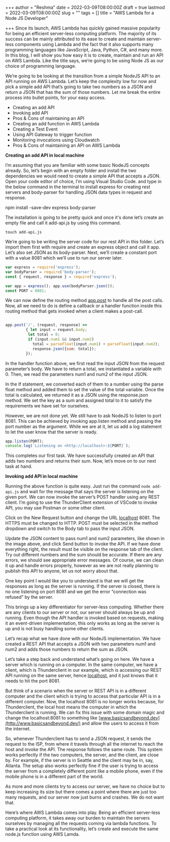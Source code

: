 +++
author = "Reshma"
date = 2022-03-09T08:00:00Z
draft = true
lastmod = 2022-03-09T08:00:00Z
slug = ""
tags = []
title = "AWS Lambda for a Node JS Developer"

+++
Since its launch, AWS Lambda has quickly gained massive popularity for being an efficient server-less computing platform. The majority of its success can be mainly attributed to its ease to create and maintain server-less components using Lambda and the fact that it also supports many programming languages like JavaScript, Java, Python, C#, and many more. In this blog, I will show you how easy it is to create, maintain and run an API on AWS Lambda. Like the title says, we’re going to be using Node JS as our choice of programming language.

We’re going to be looking at the transition from a simple NodeJS API to an API running on AWS Lambda. Let’s keep the complexity low for now and pick a simple add API that’s going to take two numbers as a JSON and return a JSON that has the sum of those numbers. Let me break the entire process into bullet points, for your easy access.

* Creating an add API
* Invoking add API
* Pros & Cons of maintaining an API
* Creating an add function in AWS Lambda
* Creating a Test Event
* Using API Gateway to trigger function
* Monitoring invocations using Cloudwatch
* Pros & Cons of maintaining an API on AWS Lambda

**Creating an add API in local machine**

I’m assuming that you are familiar with some basic NodeJS concepts already. So, let’s begin with an empty folder and install the two dependencies we would need to create a simple API that accepts a JSON. Open your code editor of choice, I’m using Visual Studio Code. and type in the below command in the terminal to install express for creating rest servers and body-parser for handling JSON data types in request and response.

npm install -save-dev express body-parser

The installation is going to be pretty quick and once it's done let’s create an empty file and call it add-api.js by using this command.

    touch add-api.js

We’re going to be writing the server code for our rest API in this folder. Let’s import them first with require and create an express object and call it app. Let’s also set JSON as its body-parser. Next, we’ll create a constant port with a value 8081 which we’ll use to run our server later.

```js
var express = require('express'); 
var bodyParser = require('body-parser'); 
const { request, response } = require('express');

var app = express(); app.use(bodyParser.json());
const PORT = 8081;
```

We can now define the routing method [app.post](http://app.post) to handle all the post calls. Now, all we need to do is define a callback or a handler function inside this routing method that gets invoked when a client makes a post-call.

```js

app.post('/', (request, response) => 
         { let input = request.body; 
          let total = 0; 
          if (input.num1 && input.num2) 
            total = parseFloat(input.num1) + parseFloat(input.num2); 				
            response.json({sum: total}); 
         });
```

In the handler function above, we first read the input JSON from the request parameter’s body. We have to return a total, we instantiated a variable with 0. Then, we read the parameters num1 and num2 of the input JSON.

In the If statement, we converted each of them to a number using the parse float method and added them to set the value of the total variable. Once the total is calculated, we returned it as a JSON using the response.json method. We set the key as a sum and assigned total to it to satisfy the requirements we have set for ourselves.

However, we are not done yet. We still have to ask NodeJS to listen to port 8081. This can be achieved by invoking app.listen method and passing the port number as the argument. While we are at it, let us add a log statement to let the user know that the server is ready.

```js
app.listen(PORT); 
console.log(`Listening on <http://localhost>:${PORT}`);
```

This completes our first task. We have successfully created an API that adds two numbers and returns their sum. Now, let’s move on to our next task at hand.

**Invoking add API in local machine**

Running the above function is quite easy. Just run the command `node add-api.js` and wait for the message that says the server is listening on the given port. We can now invoke the server’s POST handler using any REST client. I’m going to use the ThunderClient extension of VSCode to invoke API, you may use Postman or some other client.

Click on the New Request button and change the URL [localhost](http://localhost) 8081. The HTTPS must be changed to HTTP. POST must be selected in the method dropdown and switch to the Body tab to pass the input JSON.

Update the JSON content to pass num1 and num2 parameters, like shown in the image above, and click Send button to invoke the API. If we have done everything right, the result must be visible on the response tab of the client. Try out different numbers and the sum should be accurate. If there are any errors, we should see appropriate error messages. Of course, we can clean it up and handle errors properly, however as we are not really planning to publish this API to anyone, let us not worry about that.

One key point I would like you to understand is that we will get the responses as long as the server is running. If the server is closed, there is no one listening on port 8081 and we get the error “connection was refused” by the server.

This brings up a key differentiator for server-less computing. Whether there are any clients to our server or not, our server should always be up and running. Even though the API handler is invoked based on requests, making it an event-driven implementation, this only works as long as the server is up and is not busy handling some other clients.

Let’s recap what we have done with our NodeJS implementation. We have created a REST API that accepts a JSON with two parameters num1 and num2 and adds those numbers to return the sum as JSON.

Let’s take a step back and understand what’s going on here. We have a server which is running on a computer. In the same computer, we have a client, which is Thunderclient in our example, which is accessing our REST API running on the same server, hence [localhost](http://localhost), and it just knows that it needs to hit the port 8081.

But think of a scenario when the server or REST API is in a different computer and the client which is trying to access that particular API is in a different computer. Now, the localhost 8081 is no longer works because, for Thunderclient, the local host means the computer in which the Thunderclient is running. We can fix this issue with some domain magic and change the localhost:8081 to something like [www.basicsandbeyond.dev](http://www.basicsandbeyond.dev/) and allow the users to access it from the internet.

So, whenever Thunderclient has to send a JSON request, it sends the request to the ISP, from where it travels through all the internet to reach the host and invoke the API. The response follows the same route. This system works perfectly if the two computers, the server, and the client, are close by. For example, if the server is in Seattle and the client may be in, say, Atlanta. The setup also works perfectly fine if the user is trying to access the server from a completely different point like a mobile phone, even if the mobile phone is in a different part of the world.

As more and more clients try to access our server, we have no choice but to keep increasing its size but there comes a point where there are just too many requests, and our server now just burns and crashes. We do not want that.

Here’s where AWS Lambda comes into play. Being an efficient server-less computing platform, it takes away our burden to maintain the servers ourselves by managing all the requests coming via lambda functions. To take a practical look at its functionality, let’s create and execute the same node.js function using AWS Lamda.